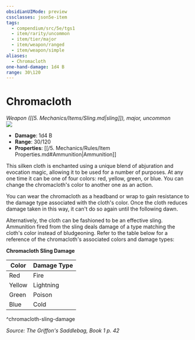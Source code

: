 ```yaml
---
obsidianUIMode: preview
cssclasses: json5e-item
tags:
  - compendium/src/5e/tgs1
  - item/rarity/uncommon
  - item/tier/major
  - item/weapon/ranged
  - item/weapon/simple
aliases:
  - Chromacloth
one-hand-damage: 1d4 B
range: 30\120
---
```

# Chromacloth
*Weapon ([[5. Mechanics/Items/Sling.md\|sling]]), major, uncommon*  
![](https://raw.githubusercontent.com/TheGiddyLimit/homebrew/master/_img/TGS1/Chromacloth.webp#right)  

- **Damage**: 1d4 B
- **Range**: 30/120
- **Properties**: [[/5. Mechanics/Rules/Item Properties.md#Ammunition\|Ammunition]]

This silken cloth is enchanted using a unique blend of abjuration and evocation magic, allowing it to be used for a number of purposes. At any one time it can be one of four colors: red, yellow, green, or blue. You can change the chromacloth's color to another one as an action.

You can wear the chromacloth as a headband or wrap to gain resistance to the damage type associated with the cloth's color. Once the cloth reduces damage taken in this way, it can't do so again until the following dawn.

Alternatively, the cloth can be fashioned to be an effective sling. Ammunition fired from the sling deals damage of a type matching the cloth's color instead of bludgeoning. Refer to the table below for a reference of the chromacloth's associated colors and damage types:

**Chromacloth Sling Damage**

| Color | Damage Type |
|-------|-------------|
| Red | Fire |
| Yellow | Lightning |
| Green | Poison |
| Blue | Cold |
^chromacloth-sling-damage

*Source: The Griffon's Saddlebag, Book 1 p. 42*
